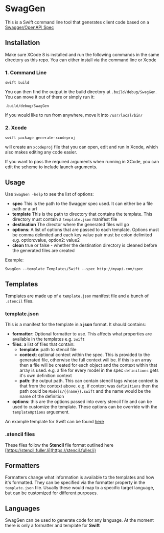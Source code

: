 # SwagGen

This is a Swift command line tool that generates client code based on a [Swagger/OpenAPI Spec](http://swagger.io)

## Installation
Make sure XCode 8 is installed and run the following commands in the same directory as this repo. You can either install via the command line or Xcode

### 1. Command Line
```
swift build
```
You can then find the output in the build directory at `.build/debug/SwagGen`. You can move it out of there or simply run it:

```
.build/debug/SwagGen
```
If you would like to run from anywhere, move it into `/usr/local/bin/`

### 2. Xcode
```
swift package generate-xcodeproj
```
will create an `xcodeproj` file that you can open, edit and run in Xcode, which also makes editing any code easier.

If you want to pass the required arguments when running in XCode, you can edit the scheme to include launch arguments.

## Usage
Use `SwagGen -help` to see the list of options:

- **spec** This is the path to the Swagger spec used. It can either be a file path or a url
- **template** This is the path to directory that contains the template. This directory must contain a `template.json` manifest file
- **destination** The director where the generated files will go
- **options**: A list of options that are passed to each template. Options must be comma delimited and each key value pair must be colon delimited e.g.  option:value, option2: value2
- **clean** true or false - whether the destination directory is cleaned before the generated files are created

Example:

```
SwagGen --template Templates/Swift --spec http://myapi.com/spec
```

## Templates
Templates are made up of a `template.json` manifest file and a bunch of `.stencil` files.

### template.json
This is a manifest for the template in a **json** format. It should contains:

- **formatter**: Optional formatter to use. This affects what properties are available in the templates e.g. `Swift`
- **files**: a list of files that contain:
	- **template**: path to stencil file
	- **context**: optional context within the spec. This is provided to the generated file, otherwise the full context will be. If this is an array then a file will be created for each object and the context within that array is used. e.g. a file for every model in the spec `definitions` gets it's own definition context 
	- **path**: the output path. This can contain stencil tags whose context is that from the context above. e.g. if context was `definitions` then the path could be `Models/{{name}}.swift` and the name would be the name of the definition
- **options**: this are the options passed into every stencil file and can be used to customize the template. These options can be override with the `templateOptions` arguement. 

An example template for Swift can be found [here](Templates/Swift/template.json)

### .stencil files
These files follow the **Stencil** file format outlined here [https://stencil.fuller.li](https://stencil.fuller.li)

## Formatters
Formatters change what information is available to the templates and how it's formatted. They can be specified via the formatter property in the `template.json` file. Usually these would map to a specific target language, but can be customized for different purposes.

## Languages
SwagGen can be used to generate code for any language. At the moment there is only a formatter and template for **Swift**
